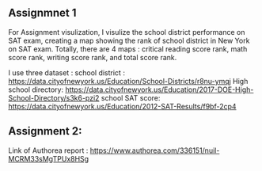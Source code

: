 ## Assignmnet 1
For Assignment visulization, I visulize the school district performance on SAT exam, creating a map showing the rank of school district in New York on SAT exam. Totally, there are 4 maps : critical reading score rank, math score rank, writing score rank, and total score rank.


I use three dataset : 
school district : https://data.cityofnewyork.us/Education/School-Districts/r8nu-ymqj
High school directory: https://data.cityofnewyork.us/Education/2017-DOE-High-School-Directory/s3k6-pzi2
school SAT score:  https://data.cityofnewyork.us/Education/2012-SAT-Results/f9bf-2cp4




## Assignment 2:

Link of Authorea report : https://www.authorea.com/336151/nuil-MCRM33sMgTPUx8HSg
